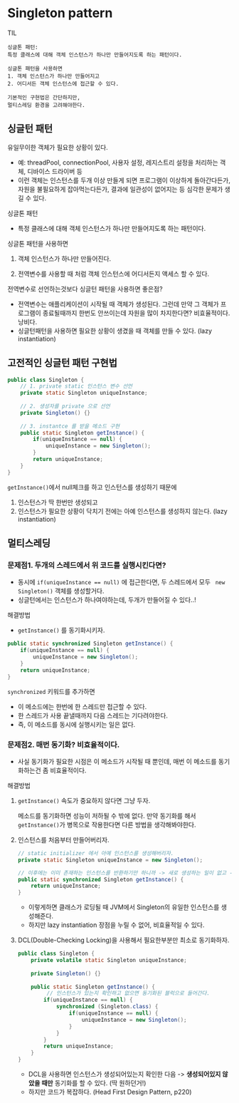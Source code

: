 # Singleton pattern

TIL

```
싱글톤 패턴:
특정 클래스에 대해 객체 인스턴스가 하나만 만들어지도록 하는 패턴이다.

싱글톤 패턴을 사용하면
1. 객체 인스턴스가 하나만 만들어지고
2. 어디서든 객체 인스턴스에 접근할 수 있다.

기본적인 구현법은 간단하지만,
멀티스레딩 환경을 고려해야한다.
```



## 싱글턴 패턴

유일무이한 객체가 필요한 상황이 있다.

* 예: threadPool, connectionPool, 사용자 설정,  레지스트리 설정을 처리하는 객체, 디바이스 드라이버 등
* 이런 객체는 인스턴스를 두개 이상 만들게 되면 프로그램이 이상하게 돌아간다든가, 자원을 불필요하게 잡아먹는다든가, 결과에 일관성이 없어지는 등 심각한 문제가 생길 수 있다.



싱글톤 패턴

* 특정 클래스에 대해 객체 인스턴스가 하나만 만들어지도록 하는 패턴이다.



싱글톤 패턴을 사용하면

1. 객체 인스턴스가 하나만 만들어진다.

2. 전역변수를 사용할 때 처럼 객체 인스턴스에 어디서든지 액세스 할 수 있다.

   

전역변수로 선언하는것보다 싱글턴 패턴을 사용하면 좋은점?

* 전역변수는 애플리케이션이 시작될 때 객체가 생성된다. 그런데 만약 그 객체가 프로그램이 종료될때까지 한번도 안쓰이는데 자원을 많이 차지한다면? 비효율적이다. 낭비다.
* 싱글턴패턴을 사용하면 필요한 상황이 생겼을 때 객체를 만들 수 있다. (lazy instantiation)



## 고전적인 싱글턴 패턴 구현법

```java
public class Singleton {
    // 1. private static 인스턴스 변수 선언
    private static Singleton uniqueInstance;
    
    // 2. 생성자를 private 으로 선언
    private Singleton() {}
    
    // 3. instantce 를 받을 메소드 구현
    public static Singleton getInstance() {
        if(uniqueInstance == null) {
            uniqueInstance = new Singleton();
        }
        return uniqueInstance;
    }
}
```

`getInstance()`에서 null체크를 하고 인스턴스를 생성하기 때문에

1. 인스턴스가 딱 한번만 생성되고
2. 인스턴스가 필요한 상황이 닥치기 전에는 아예 인스턴스를 생성하지 않는다.
   (lazy instantiation)



## 멀티스레딩

### 문제점1. 두개의 스레드에서 위 코드를 실행시킨다면?

* 동시에 `if(uniqueInstance == null)` 에 접근한다면, 두 스레드에서 모두 ` new Singleton()` 객체를 생성할거다. 
* 싱글턴에서는 인스턴스가 하나여야하는데, 두개가 만들어질 수 있다..!



해결방법

*  `getInstance()` 를 동기화시키자.

```java
public static synchronized Singleton getInstance() {
    if(uniqueInstance == null) {
		uniqueInstance = new Singleton();
	}
    return uniqueInstance;
}
```

`synchronized` 키워드를 추가하면 

* 이 메소드에는 한번에 한 스레드만 접근할 수 있다. 
* 한 스레드가 사용 끝낼때까지 다음 스레드는 기다려야한다.
* 즉, 이 메소드를 동시에 실행시키는 일은 없다.



### 문제점2. 매번 동기화? 비효율적이다.

* 사실 동기화가 필요한 시점은 이 메소드가 시작될 때 뿐인데, 매번 이 메소드를 동기화하는건 좀 비효율적이다.



해결방법

1. `getInstance()` 속도가 중요하지 않다면 그냥 두자.

   메소드를 동기화하면 성능이 저하될 수 밖에 없다. 만약 동기화를 해서 `getInstance()`가 병목으로 작용한다면 다른 방법을 생각해봐야한다.

2. 인스턴스를 처음부터 만들어버리자.

   ```java
   // static initializer 에서 아예 인스턴스를 생성해버리자.
   private static Singleton uniqueInstance = new Singleton();
   
   // 이후에는 이미 존재하는 인스턴스를 반환하기만 하니까 -> 새로 생성하는 일이 없고 -> 문제가 없다.
   public static synchronized Singleton getInstance() {
       return uniqueInstance;
   }
   ```

   * 이렇게하면 클래스가 로딩될 때 JVM에서 Singleton의 유일한 인스턴스를 생성해준다. 
   * 하지만 lazy instantiation 장점을 누릴 수 없어, 비효율적일 수 있다.

3. DCL(Double-Checking Locking)을 사용해서 필요한부분만 최소로 동기화하자.

   ```java
   public class Singleton {
       private volatile static Singleton uniqueInstance;
       
       private Singleton() {}
       
       public static Singleton getInstance() {
         	// 인스턴스가 있는지 확인하고 없으면 동기화된 블럭으로 들어간다.  
           if(uniqueInstance == null) {
               synchronized (Singleton.class) {
                   if(uniqueInstance == null) {
                       uniqueInstance = new Singleton();
                   }
               }
           }
           return uniqueInstance;
       }
   }
   ```

   - DCL을 사용하면 인스턴스가 생성되어있는지 확인한 다음 -> **생성되어있지 않았을 때만** 동기화를 할 수 있다. (딱 원하던거!)
   - 하지만 코드가 복잡하다. (Head First Design Pattern, p220)



